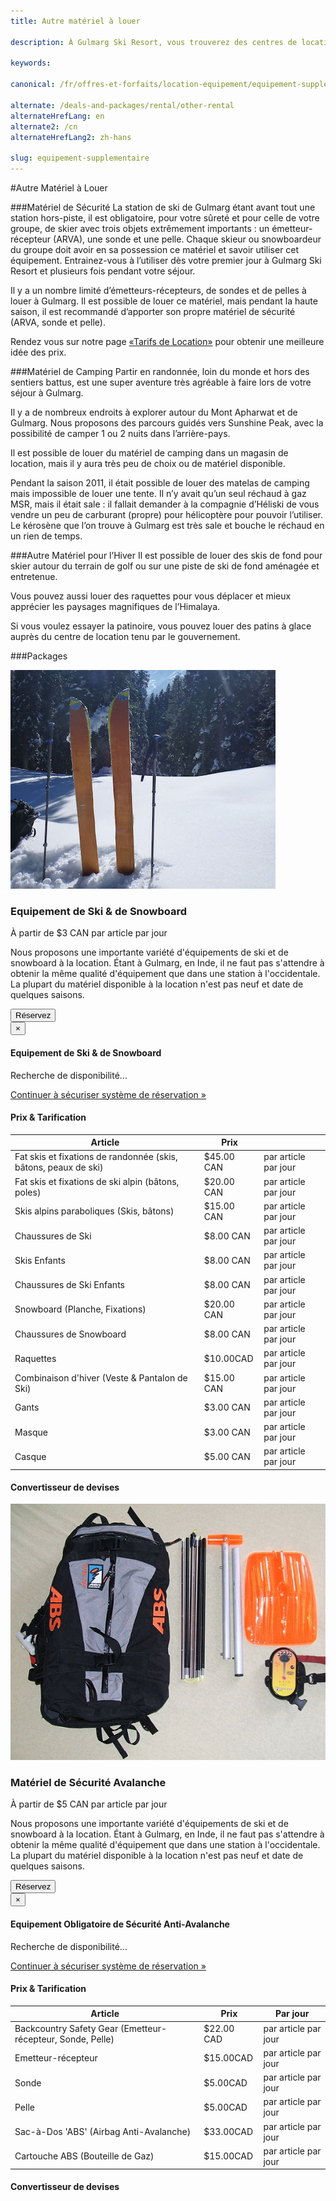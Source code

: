 ```yaml
---
title: Autre matériel à louer

description: À Gulmarg Ski Resort, vous trouverez des centres de location pour louer du matériel de sécurité ou de camping, des skis de fond ou encore des raquettes

keywords:

canonical: /fr/offres-et-forfaits/location-equipement/equipement-supplementaire

alternate: /deals-and-packages/rental/other-rental
alternateHrefLang: en
alternate2: /cn
alternateHrefLang2: zh-hans

slug: equipement-supplementaire
---
```


#Autre Matériel à Louer

###Matériel de Sécurité
La station de ski de Gulmarg étant avant tout une station hors-piste, il est obligatoire, pour votre sûreté et pour celle de votre groupe, de skier avec trois objets extrêmement importants : un émetteur-récepteur (ARVA), une sonde et une pelle. Chaque skieur ou snowboardeur du groupe doit avoir en sa possession ce matériel et savoir utiliser cet équipement. Entrainez-vous à l’utiliser dès votre premier jour à Gulmarg Ski Resort et plusieurs fois pendant votre séjour.

Il y a un nombre limité d’émetteurs-récepteurs, de sondes et de pelles à louer à Gulmarg. Il est possible de louer ce matériel, mais pendant la haute saison, il est recommandé d’apporter son propre matériel de sécurité (ARVA, sonde et pelle).

Rendez vous sur notre page [«Tarifs de Location»](../prix-location) pour obtenir une meilleure idée des prix.

###Matériel de Camping
Partir en randonnée, loin du monde et hors des sentiers battus, est une super aventure très agréable à faire lors de votre séjour à Gulmarg.

Il y a de nombreux endroits à explorer autour du Mont Apharwat et de Gulmarg. Nous proposons des parcours guidés vers Sunshine Peak, avec la possibilité de camper 1 ou 2 nuits dans l’arrière-pays.

Il est possible de louer du matériel de camping dans un magasin de location, mais il y aura très peu de choix ou de matériel disponible.

Pendant la saison 2011, il était possible de louer des matelas de camping mais impossible de louer une tente. Il n’y avait qu’un seul réchaud à gaz MSR, mais il était sale : il fallait demander à la compagnie d’Héliski de vous vendre un peu de carburant (propre) pour hélicoptère pour pouvoir l’utiliser. Le kérosène que l’on trouve à Gulmarg est très sale et bouche le réchaud en un rien de temps.

###Autre Matériel pour l’Hiver
Il est possible de louer des skis de fond pour skier autour du terrain de golf ou sur une piste de ski de fond aménagée et entretenue.

Vous pouvez aussi louer des raquettes pour vous déplacer et mieux apprécier les paysages magnifiques de l’Himalaya.

Si vous voulez essayer la patinoire, vous pouvez louer des patins à glace auprès du centre de location tenu par le gouvernement.

###Packages

<div class="row">
    <div class="col-sm-6 m-b-40">
        <div class="package-item-wrap">
            <div class="package-image">
                <span>
                    <img src="/user/themes/skigulmarg/images/packages/rental/rental.jpg" alt="">
                </span>
            </div>
            <div class="package-description">
                <h3>Equipement de Ski & de Snowboard</h3>
                <div class="package-price">
                    À partir de <span>$3 CAN</span> par article par jour
                </div>
                <p>
                    Nous proposons une importante variété d'équipements de ski et de snowboard à la location. Étant à Gulmarg, en Inde, il ne faut pas s'attendre à obtenir la même qualité d'équipement que dans une station à l'occidentale. La plupart du matériel disponible à la location n'est pas neuf et date de quelques saisons.
                </p>
                <button
                    class="btn btn-rounded btn-outline"
                    type="button"
                    data-target="#modal-checkfront-1"
                    data-toggle="modal"
                    data-checkfront-target="CHECKFRONT_WIDGET_01"
                    data-checkfront-item-id="16"
                    data-checkfront-category-id="2"
                    data-checkfront-options="hidesearch">
                    Réservez
                </button>
                <div class="modal fade" id="modal-checkfront-1" aria-hidden="true">
                    <div class="modal-dialog">
                        <div class="modal-content">
                            <div class="modal-header">
                                <button
                                    class="close"
                                    type="button"
                                    data-dismiss="modal"
                                    aria-hidden="true">
                                    ×
                                </button>
                                <h4 class="modal-title">Equipement de Ski & de Snowboard</h4>
                            </div>
                            <div class="modal-body">
                                <div id="CHECKFRONT_WIDGET_01">
                                    <p class="searching-availability">
                                        Recherche de disponibilité...
                                    </p>
                                </div>
                                <noscript>
                                    <a href="https://skigulmarg.checkfront.com/reserve/" class="font-16">
                                        Continuer à sécuriser système de réservation &raquo;
                                    </a>
                                </noscript>
                                <div class="accordion pricing">
                                    <article class="ac-item">
                                        <h4 class="ac-title">Prix & Tarification</h4>
                                        <div class="ac-content">
                                            <div class="table-container">
                                                <table class="table">
                                                    <thead>
                                                        <tr>
                                                            <th>Article</th>
                                                            <th>Prix</th>
                                                            <th></th>
                                                        </tr>
                                                    </thead>
                                                    <tbody>
                                                        <tr>
                                                            <td>Fat skis et fixations de randonnée (skis, bâtons, peaux de ski)</td>
                                                            <td>$45.00  CAN</td>
                                                            <td>par article par jour</td>
                                                        </tr>
                                                        <tr>
                                                            <td>Fat skis et fixations de ski alpin (bâtons, poles)</td>
                                                            <td>$20.00 CAN</td>
                                                            <td>par article par jour</td>
                                                        </tr>
                                                        <tr>
                                                            <td>Skis alpins paraboliques (Skis, bâtons)</td>
                                                            <td>$15.00 CAN</td>
                                                            <td>par article par jour</td>
                                                        </tr>
                                                        <tr>
                                                            <td>Chaussures de Ski</td>
                                                            <td>$8.00 CAN</td>
                                                            <td>par article par jour</td>
                                                        </tr>
                                                        <tr>
                                                            <td>Skis Enfants</td>
                                                            <td>$8.00 CAN</td>
                                                            <td>par article par jour</td>
                                                        </tr>
                                                        <tr>
                                                            <td>Chaussures de Ski Enfants</td>
                                                            <td>$8.00 CAN</td>
                                                            <td>par article par jour</td>
                                                        </tr>
                                                        <tr>
                                                            <td>Snowboard (Planche, Fixations)</td>
                                                            <td>$20.00 CAN</td>
                                                            <td>par article par jour</td>
                                                        </tr>
                                                        <tr>
                                                            <td>Chaussures de Snowboard</td>
                                                            <td>$8.00 CAN</td>
                                                            <td>par article par jour</td>
                                                        </tr>
                                                        <tr>
                                                            <td>Raquettes</td>
                                                            <td>$10.00CAD</td>
                                                            <td>par article par jour</td>
                                                        </tr>
                                                        <tr>
                                                            <td>Combinaison d'hiver (Veste & Pantalon de Ski)</td>
                                                            <td>$15.00 CAN</td>
                                                            <td>par article par jour</td>
                                                        </tr>
                                                        <tr>
                                                            <td>Gants</td>
                                                            <td>$3.00 CAN</td>
                                                            <td>par article par jour</td>
                                                        </tr>
                                                        <tr>
                                                            <td>Masque</td>
                                                            <td>$3.00 CAN</td>
                                                            <td>par article par jour</td>
                                                        </tr>
                                                        <tr>
                                                            <td>Casque</td>
                                                            <td>$5.00 CAN</td>
                                                            <td>par article par jour</td>
                                                        </tr>
                                                    </tbody>
                                                </table>
                                            </div>
                                        </div>
                                    </article>
                                    <article class="ac-item" style="margin-top: -1px">
                                        <h4 class="ac-title">Convertisseur de devises</h4>
                                        <div class="ac-content">
                                            <div class="currency-converter">
                                                <script src="https://w.fxexchangerate.com/converter.php?fm=CAD&ft=EUR&lg=en&am=1&ty=1"></script>
                                            </div>
                                        </div>
                                    </article>
                                </div>
                            </div>
                        </div>
                    </div>
                </div>
            </div>
        </div>
    </div>
    <div class="col-sm-6 m-b-40">
        <div class="package-item-wrap">
            <div class="package-image">
                <span>
                    <img src="/user/themes/skigulmarg/images/packages/rental/rescue_equipment.jpg" alt="Location - Equipement de sécurité avalanche">
                </span>
            </div>
            <div class="package-description">
                <h3>Matériel de Sécurité Avalanche</h3>
                <div class="package-price">
                    À partir de <span>$5 CAN</span> par article par jour
                </div>
                <p>
                    Nous proposons une importante variété d'équipements de ski et de snowboard à la location. Étant à Gulmarg, en Inde, il ne faut pas s'attendre à obtenir la même qualité d'équipement que dans une station à l'occidentale. La plupart du matériel disponible à la location n'est pas neuf et date de quelques saisons.
                </p>
                <button
                    class="btn btn-rounded btn-outline"
                    type="button"
                    data-target="#modal-checkfront-2"
                    data-toggle="modal"
                    data-checkfront-target="CHECKFRONT_WIDGET_02"
                    data-checkfront-item-id="30"
                    data-checkfront-category-id="2"
                    data-checkfront-options="hidesearch">
                    Réservez
                </button>
                <div class="modal fade" id="modal-checkfront-2" aria-hidden="true">
                    <div class="modal-dialog">
                        <div class="modal-content">
                            <div class="modal-header">
                                <button
                                    class="close"
                                    type="button"
                                    data-dismiss="modal"
                                    aria-hidden="true">
                                    ×
                                </button>
                                <h4 class="modal-title">Equipement Obligatoire de Sécurité Anti-Avalanche</h4>
                            </div>
                            <div class="modal-body">
                                <div id="CHECKFRONT_WIDGET_02">
                                    <p class="searching-availability">
                                        Recherche de disponibilité...
                                    </p>
                                </div>
                                <noscript>
                                    <a href="https://skigulmarg.checkfront.com/reserve/" class="font-16">
                                        Continuer à sécuriser système de réservation &raquo;
                                    </a>
                                </noscript>
                                <div class="accordion pricing">
                                    <article class="ac-item">
                                        <h4 class="ac-title">Prix & Tarification</h4>
                                        <div class="ac-content">
                                            <div class="table-container">
                                                <table class="table">
                                                    <thead>
                                                        <tr>
                                                            <th>Article</th>
                                                            <th>Prix</th>
                                                            <th>Par jour</th>
                                                        </tr>
                                                    </thead>
                                                    <tbody>
                                                        <tr>
                                                            <td>Backcountry Safety Gear (Emetteur-récepteur, Sonde, Pelle)</td>
                                                            <td>$22.00 CAD</td>
                                                            <td>par article par jour</td>
                                                        </tr>
                                                        <tr>
                                                            <td>Emetteur-récepteur</td>
                                                            <td>$15.00CAD</td>
                                                            <td>par article par jour</td>
                                                        </tr>
                                                        <tr>
                                                            <td>Sonde</td>
                                                            <td>$5.00CAD</td>
                                                            <td>par article par jour</td>
                                                        </tr>
                                                        <tr>
                                                            <td>Pelle</td>
                                                            <td>$5.00CAD</td>
                                                            <td>par article par jour</td>
                                                        </tr>
                                                        <tr>
                                                            <td>Sac-à-Dos 'ABS' (Airbag Anti-Avalanche)</td>
                                                            <td>$33.00CAD</td>
                                                            <td>par article par jour</td>
                                                        </tr>
                                                        <tr>
                                                            <td>Cartouche ABS (Bouteille de Gaz)</td>
                                                            <td>$15.00CAD</td>
                                                            <td>par article par jour</td>
                                                        </tr>
                                                    </tbody>
                                                </table>
                                            </div>
                                        </div>
                                    </article>
                                    <article class="ac-item" style="margin-top: -1px">
                                        <h4 class="ac-title">Convertisseur de devises</h4>
                                        <div class="ac-content">
                                            <div class="currency-converter">
                                                <script src="https://w.fxexchangerate.com/converter.php?fm=CAD&ft=EUR&lg=en&am=1&ty=1"></script>
                                            </div>
                                        </div>
                                    </article>
                                </div>
                            </div>
                        </div>
                    </div>
                </div>
            </div>
        </div>
    </div>
</div>
